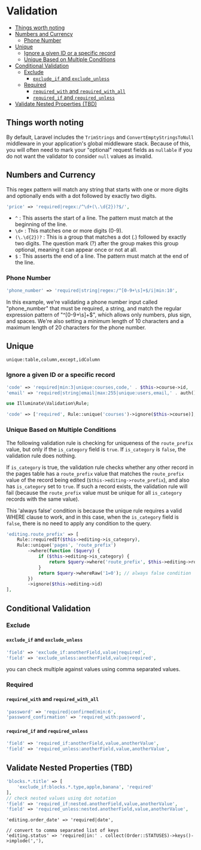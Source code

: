 # Validation

- [Things worth noting](#things-worth-noting)
- [Numbers and Currency](#numbers-and-currency)
  - [Phone Number](#phone-number)
- [Unique](#unique)
  - [Ignore a given ID or a specific record](#ignore-a-given-id-or-a-specific-record)
  - [Unique Based on Multiple Conditions](#unique-based-on-multiple-conditions)
- [Conditional Validation](#conditional-validation)
  - [Exclude](#exclude)
    - [`exclude_if` and `exclude_unless`](#exclude_if-and-exclude_unless)
  - [Required](#required)
    - [`required_with` and `required_with_all`](#required_with-and-required_with_all)
    - [`required_if` and `required_unless`](#required_if-and-required_unless)
- [Validate Nested Properties (TBD)](#validate-nested-properties-tbd)

## Things worth noting

By default, Laravel includes the `TrimStrings` and `ConvertEmptyStringsToNull` middleware in your
application's global middleware stack. Because of this, you will often need to mark your
"optional" request fields as `nullable` if you do not want the validator to consider `null` values
as invalid.


## Numbers and Currency

This regex pattern will match any string that starts with one or more digits and optionally ends
with a dot followed by exactly two digits.

```php
'price' => 'required|regex:/^\d+(\.\d{2})?$/',
```

- `^` : This asserts the start of a line. The pattern must match at the beginning of the line.
- `\d+` : This matches one or more digits (0-9).
- `(\.\d{2})?` : This is a group that matches a dot (.) followed by exactly two digits. The
  question mark (?) after the group makes this group optional, meaning it can appear once or not
  at all.
- `$` : This asserts the end of a line. The pattern must match at the end of the line.


### Phone Number

```php
'phone_number' => 'required|string|regex:/^[0-9+\s]+$/i|min:10',
```

In this example, we're validating a phone number input called "phone_number" that must be required, a string, and match the regular expression pattern of "^[0-9+\s]+$", which allows only numbers, plus sign, and spaces. We're also setting a minimum length of 10 characters and a maximum length of 20 characters for the phone number.


## Unique

`unique:table,column,except,idColumn`



### Ignore a given ID or a specific record

```php
'code' => 'required|min:3|unique:courses,code,' . $this->course->id,
'email' => 'required|string|email|max:255|unique:users,email,' . auth()->user()->id,
```

```php
use Illuminate\Validation\Rule;

'code' => ['required', Rule::unique('courses')->ignore($this->course)],
```



### Unique Based on Multiple Conditions

The following validation rule is checking for uniqueness of the `route_prefix`
value, but only if the `is_category` field is `true`. If `is_category` is
`false`, the validation rule does nothing.

If `is_category` is true, the validation rule checks whether any other record
in the pages table has a `route_prefix` value that matches the `route_prefix`
value of the record being edited (`$this->editing->route_prefix`), and also
has `is_category` set to `true`. If such a record exists, the validation rule
will fail (because the `route_prefix` value must be unique for all
`is_category` records with the same value).

This 'always false' condition is because the unique rule requires a valid
WHERE clause to work, and in this case, when the `is_category` field is
`false`, there is no need to apply any condition to the query.

```php
'editing.route_prefix' => [
    Rule::requiredIf($this->editing->is_category),
    Rule::unique('pages', 'route_prefix')
        ->where(function ($query) {
            if ($this->editing->is_category) {
                return $query->where('route_prefix', $this->editing->route_prefix);
            }
            return $query->whereRaw('1=0'); // always false condition
        })
        ->ignore($this->editing->id)
],
```


## Conditional Validation


### Exclude

#### `exclude_if` and `exclude_unless`

```php
'field' => 'exclude_if:anotherField,value|required',
'field' => 'exclude_unless:anotherField,value|required',
```
you can check multiple against values using comma separated values.

### Required


#### `required_with` and `required_with_all`

```php
'password' => 'required|confirmed|min:6',
'password_confirmation' => 'required_with:password',
```

#### `required_if` and `required_unless`
```php
'field' => 'required_if:anotherField,value,anotherValue',
'field' => 'required_unless:anotherField,value,anotherValue',
```

## Validate Nested Properties (TBD)

```php
'blocks.*.title' => [
    'exclude_if:blocks.*.type,apple,banana', 'required'
],
// check nested values using dot notation
'field' => 'required_if:nested.anotherField,value,anotherValue',
'field' => 'required_unless:nested.anotherField,value,anotherValue',
```




    'editing.order_date' => 'required|date',

    // convert to comma separated list of keys
    'editing.status' => 'required|in:' . collect(Order::STATUSES)->keys()->implode(','),



